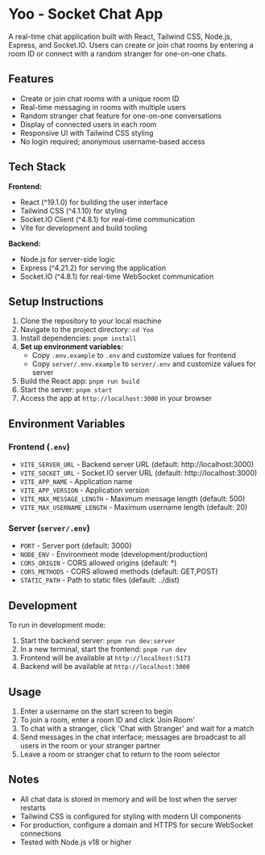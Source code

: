 # Yoo - Socket Chat App

A real-time chat application built with React, Tailwind CSS, Node.js, Express, and Socket.IO. Users can create or join chat rooms by entering a room ID or connect with a random stranger for one-on-one chats.

## Features

- Create or join chat rooms with a unique room ID
- Real-time messaging in rooms with multiple users
- Random stranger chat feature for one-on-one conversations
- Display of connected users in each room
- Responsive UI with Tailwind CSS styling
- No login required; anonymous username-based access

## Tech Stack

**Frontend:**
- React (^19.1.0) for building the user interface
- Tailwind CSS (^4.1.10) for styling
- Socket.IO Client (^4.8.1) for real-time communication
- Vite for development and build tooling

**Backend:**
- Node.js for server-side logic
- Express (^4.21.2) for serving the application
- Socket.IO (^4.8.1) for real-time WebSocket communication

## Setup Instructions

1. Clone the repository to your local machine
2. Navigate to the project directory: `cd Yoo`
3. Install dependencies: `pnpm install`
4. **Set up environment variables:**
   - Copy `.env.example` to `.env` and customize values for frontend
   - Copy `server/.env.example` to `server/.env` and customize values for server
5. Build the React app: `pnpm run build`
6. Start the server: `pnpm start`
7. Access the app at `http://localhost:3000` in your browser

## Environment Variables

### Frontend (`.env`)
- `VITE_SERVER_URL` - Backend server URL (default: http://localhost:3000)
- `VITE_SOCKET_URL` - Socket.IO server URL (default: http://localhost:3000)
- `VITE_APP_NAME` - Application name
- `VITE_APP_VERSION` - Application version
- `VITE_MAX_MESSAGE_LENGTH` - Maximum message length (default: 500)
- `VITE_MAX_USERNAME_LENGTH` - Maximum username length (default: 20)

### Server (`server/.env`)
- `PORT` - Server port (default: 3000)
- `NODE_ENV` - Environment mode (development/production)
- `CORS_ORIGIN` - CORS allowed origins (default: *)
- `CORS_METHODS` - CORS allowed methods (default: GET,POST)
- `STATIC_PATH` - Path to static files (default: ../dist)

## Development

To run in development mode:

1. Start the backend server: `pnpm run dev:server`
2. In a new terminal, start the frontend: `pnpm run dev`
3. Frontend will be available at `http://localhost:5173`
4. Backend will be available at `http://localhost:3000`

## Usage

1. Enter a username on the start screen to begin
2. To join a room, enter a room ID and click 'Join Room'
3. To chat with a stranger, click 'Chat with Stranger' and wait for a match
4. Send messages in the chat interface; messages are broadcast to all users in the room or your stranger partner
5. Leave a room or stranger chat to return to the room selector

## Notes

- All chat data is stored in memory and will be lost when the server restarts
- Tailwind CSS is configured for styling with modern UI components
- For production, configure a domain and HTTPS for secure WebSocket connections
- Tested with Node.js v18 or higher